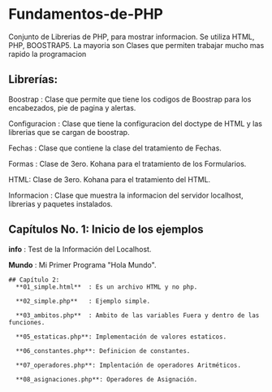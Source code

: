# Fundamentos-de-PHP
Conjunto de Librerias de PHP, para mostrar informacion. Se utiliza HTML, PHP, BOOSTRAP5. La mayoria son Clases que permiten trabajar mucho mas rapido la programacion


## Librerías:

Boostrap : Clase que permite que tiene los codigos de Boostrap para los encabezados, pie de pagina y alertas.

Configuracion : Clase que tiene la configuracion del doctype de HTML y las librerias que se cargan de boostrap.

Fechas : Clase que contiene la clase del tratamiento de Fechas.

Formas : Clase de 3ero. Kohana para el tratamiento de los Formularios.

HTML: Clase de 3ero. Kohana para el tratamiento del HTML.

Informacion : Clase que muestra la informacion del servidor localhost, librerias y paquetes instalados.

## Capítulos No. 1: Inicio de los ejemplos
  
  **info**  : Test de la Información del Localhost.
  
  **Mundo** : Mi Primer Programa "Hola Mundo".
```    
## Capítulo 2: 
  **01_simple.html**  : Es un archivo HTML y no php.
  
  **02_simple.php**   : Ejemplo simple.
  
  **03_ambitos.php**  : Ambito de las variables Fuera y dentro de las funciones.
  
  **05_estaticas.php**: Implementación de valores estaticos.
  
  **06_constantes.php**: Definicion de constantes.
  
  **07_operadores.php**: Implentación de operadores Aritméticos.
  
  **08_asignaciones.php**: Operadores de Asignación.
  ```
  
